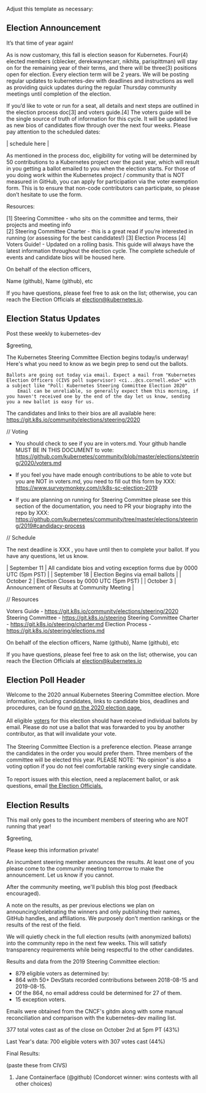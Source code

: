 Adjust this template as necessary:

## Election Announcement

It’s that time of year again!

As is now customary, this fall is election season for Kubernetes. Four(4) elected members (cblecker, derekwaynecarr, nikhita, parispittman) will stay on for the remaining year of their terms, and there will be three(3) positions open for election. Every election term will be 2 years. We will be posting regular updates to kubernetes-dev with deadlines and instructions as well as providing quick updates during the regular Thursday community meetings until completion of the election.

If you’d like to vote or run for a seat, all details and next steps are outlined in the election process doc[3] and voters guide.[4] The voters guide will be the single source of truth of information for this cycle. It will be updated live as new bios of candidates flow through over the next four weeks. Please pay attention to the scheduled dates:

| schedule here |

As mentioned in the process doc, eligibility for voting will be determined by 50 contributions to a Kubernetes project over the past year, which will result in you getting a ballot emailed to you when the election starts. For those of you doing work within the Kubernetes project / community that is NOT measured in GitHub, you can apply for participation via the voter exemption form. This is to ensure that non-code contributors can participate, so please don’t hesitate to use the form.

Resources:

[1] Steering Committee - who sits on the committee and terms, their projects and meeting info  
[2] Steering Committee Charter - this is a great read if you’re interested in running (or assessing for the best candidates!)
[3] Election Process
[4] Voters Guide! - Updated on a rolling basis. This guide will always have the latest information throughout the election cycle. The complete schedule of events and candidate bios will be housed here.

On behalf of the election officers,

Name (github), Name (github), etc

If you have questions, please feel free to ask on the list; otherwise, you can reach the Election Officials at election@kubernetes.io.

## Election Status Updates

Post these weekly to kubernetes-dev

$greeting,

The Kubernetes Steering Committee Election begins today/is underway! Here's what you need to know as we begin prep to send out the ballots.

    Ballots are going out today via email. Expect a mail from "Kubernetes Election Officers (CIVS poll supervisor) <ci...@cs.cornell.edu>" with a subject like "Poll: Kubernetes Steering Committee Election 2020"
        Email can be unreliable, so generally expect them this morning, if you haven't received one by the end of the day let us know, sending you a new ballot is easy for us.

The candidates and links to their bios are all available here: https://git.k8s.io/community/elections/steering/2020

// Voting

- You should check to see if you are in voters.md. Your github handle MUST BE IN THIS DOCUMENT to vote: https://github.com/kubernetes/community/blob/master/elections/steering/2020/voters.md

- If you feel you have made enough contributions to be able to vote but you are NOT in voters.md, you need to fill out this form by XXX: https://www.surveymonkey.com/r/k8s-sc-election-2019

- If you are planning on running for Steering Committee please see this section of the documentation, you need to PR your biography into the repo by XXX: https://github.com/kubernetes/community/tree/master/elections/steering/2019#candidacy-process


// Schedule

The next deadline is XXX , you have until then to complete your ballot. If you have any questions, let us know.

| September 11 | All candidate bios and voting exception forms due by 0000 UTC (5pm PST) |
| September 18 | Election Begins via email ballots |
| October 2    | Election Closes by 0000 UTC (5pm PST) |
| October 3    | Announcement of Results at Community Meeting |


// Resources

Voters Guide - https://git.k8s.io/community/elections/steering/2020
Steering Committee -  https://git.k8s.io/steering
Steering Committee Charter - https://git.k8s.io/steering/charter.md
Election Process - https://git.k8s.io/steering/elections.md

On behalf of the election officers,
Name (github), Name (github), etc

If you have questions, please feel free to ask on the list; otherwise, you can reach the Election Officials at election@kubernetes.io

## Election Poll Header

Welcome to the 2020 annual Kubernetes Steering Committee election.  More information, including candidates, links to candidate bios, deadlines and procedures, can be found <a href="https://github.com/kubernetes/community/tree/master/elections/steering/2020">on the 2020 election page.</a>
<br /><br />
All eligible <a href="https://github.com/kubernetes/community/blob/master/elections/steering/2020/voters.md">voters</a> for this election should have received individual ballots by email.  Please do not use a ballot that was forwarded to you by another contributor, as that will invalidate your vote.
<br /><br />
The Steering Committee Election is a preference election.  Please arrange the candidates in the order you would prefer them.  Three members of the committee will be elected this year.  PLEASE NOTE: "No opinion" is also a voting option if you do not feel comfortable ranking every single candidate.
<br /><br />
To report issues with this election, need a replacement ballot, or ask questions, email <a href="mailto:election@kubernetes.io">the Election Officials.</a>

## Election Results

This mail only goes to the incumbent members of steering who are NOT running that year!

$greeting,

Please keep this information private!

An incumbent steering member announces the results. At least one of you please come to the community meeting tomorrow to make the announcement. Let us know if you cannot.

After the community meeting, we'll publish this blog post (feedback encouraged).

A note on the results, as per previous elections we plan on announcing/celebrating the winners and only publishing their names, GitHub handles, and affiliations. We purposely don't mention rankings or the results of the rest of the field.

We will quietly check in the full election results (with anonymized ballots) into the community repo in the next few weeks. This will satisfy transparency requirements while being respectful to the other candidates.

Results and data from the 2019 Steering Committee election:

- 879 eligible voters as determined by:
- 864 with 50+ DevStats recorded contributions between 2018-08-15 and 2019-08-15.
- Of the 864, no email address could be determined for 27 of them.
- 15 exception voters.

Emails were obtained from the CNCF's gitdm along with some manual reconciliation and comparison with the kubernetes-dev mailing list.

377 total votes cast as of the close on October 2rd at 5pm PT (43%)

Last Year's data: 700 eligible voters with 307 votes cast (44%)


Final Results:

(paste these from CIVS)
1. Jane Containerface (@github)  (Condorcet winner: wins contests with all other choices)
